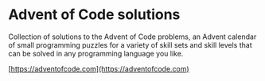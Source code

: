 # Advent of Code solutions

Collection of solutions to the Advent of Code problems, an Advent calendar of small programming puzzles for a variety of skill sets and skill levels that can be solved in any programming language you like.

[https://adventofcode.com](https://adventofcode.com)
